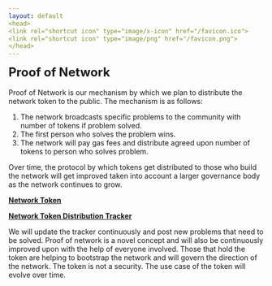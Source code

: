 ```yaml
---
layout: default
<head>
<link rel="shortcut icon" type="image/x-icon" href="/favicon.ico">
<link rel="shortcut icon" type="image/png" href="/favicon.png">
</head>
---
```

<b><font size="5">Proof of Network</font></b>
<br>
<br>
Proof of Network is our mechanism by which we plan to distribute the network token to the public. The mechanism is as follows:

1. The network broadcasts specific problems to the community with number of tokens if problem solved.
2. The first person who solves the problem wins.
3. The network will pay gas fees and distribute agreed upon number of tokens to person who solves problem.

Over time, the protocol by which tokens get distributed to those who build the network will get improved taken into account a larger governance body as the network continues to grow. 

[**Network Token**](https://etherscan.io/token/0x7b5726F8261705f6B9e60094ef4427f8e2f29a44)

[**Network Token Distribution Tracker**](https://docs.google.com/spreadsheets/d/1m9o-NVi9G2ksfayXTmo8XrTnp5_gyz4v4nxIQ5MIs8Y)

We will update the tracker continuously and post new problems that need to be solved. Proof of network is a novel concept and will also be continuously improved upon with the help of everyone involved. Those that hold the token are helping to bootstrap the network and will govern the direction of the network. The token is  not a security. The use case of the token will evolve over time.  
